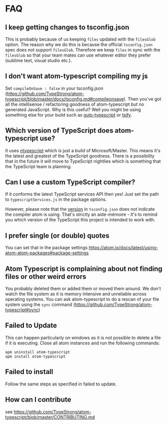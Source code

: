 # FAQ

## I keep getting changes to tsconfig.json
This is probably because of us keeping `files` updated with the `filesGlob` option. The reason why we do this is because the official `tsconfig.json` spec does not support `filesGlob`. Therefore we keep `files` in sync with the `filesGlob` so that your team mates can use whatever editor they prefer (sublime text, visual studio etc.).

## I don't want atom-typescript compiling my js
Set `compileOnSave : false` in your tsconfig.json (https://github.com/TypeStrong/atom-typescript/blob/master/docs/tsconfig.md#compileonsave).  Then you've got all the intellisense / refactoring goodness of atom-typescript but no generated JavaScript.  Why is this useful?  Well you might be using something else for your build such as [gulp-typescript](https://github.com/ivogabe/gulp-typescript) or [tsify](https://github.com/smrq/tsify).

## Which version of TypeScript does atom-typescript use?
It uses [ntypescript](https://github.com/TypeStrong/ntypescript) which is just a build of Microsoft/Master.  This means it's the latest and greatest of the TypeScript goodness.  There is a possibility that in the future it will move to TypeScript nightlies which is something that the TypeScript team is planning.

## Can I use a custom TypeScript compiler?
If it conforms the latest TypeScript services API then yes! Just set the path to `typescriptServices.js` in the package options.  

However, please note that the [version](https://github.com/TypeStrong/atom-typescript/blob/master/docs/tsconfig.md#version) in `tsconfig.json` does not indicate the compiler atom is using.  That's strictly an aide-mémoire - it's to remind you which version of the TypeScript this project is intended to work with.

## I prefer single (or double) quotes
You can set that in the package settings https://atom.io/docs/latest/using-atom-atom-packages#package-settings

## Atom Typescript is complaining about not finding files or other weird errors
You probably deleted them or added them or moved them around. We don't watch the file system as it is memory intensive and unreliable across operating systems. You can ask atom-typescript to do a rescan of your file system using the `sync` command (https://github.com/TypeStrong/atom-typescript#sync)

## Failed to Update
This can happen particularly on windows as it is not possible to delete a file if it is executing. Close all atom instances and run the following commands:

```
apm uninstall atom-typescript
apm install atom-typescript
```

## Failed to install
Follow the same steps as specified in failed to update.

## How can I contribute
see https://github.com/TypeStrong/atom-typescript/blob/master/CONTRIBUTING.md
